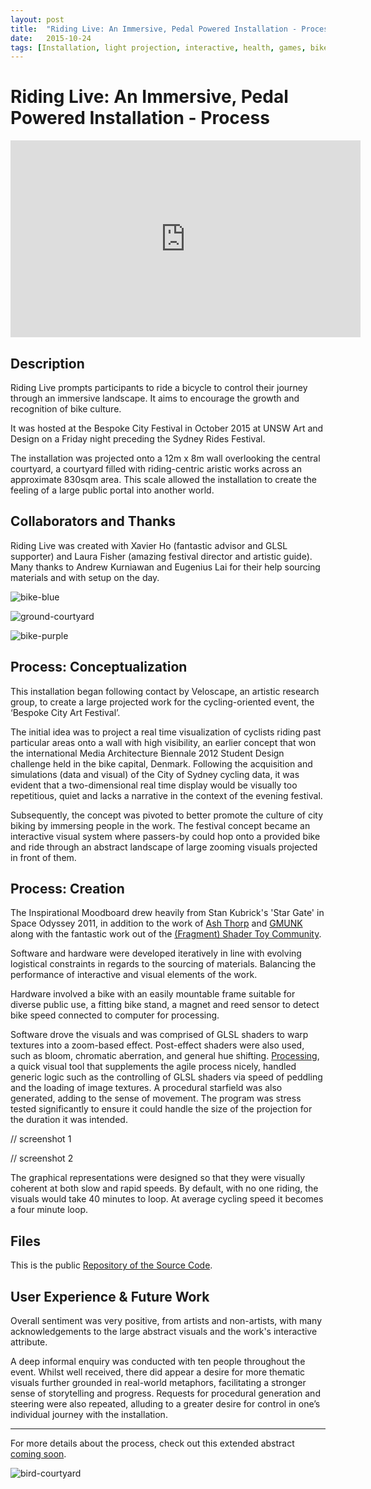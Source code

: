 ```yaml
---
layout: post
title:  "Riding Live: An Immersive, Pedal Powered Installation - Process"
date:   2015-10-24
tags: [Installation, light projection, interactive, health, games, bike culture]
---
```


# Riding Live: An Immersive, Pedal Powered Installation - Process

<iframe width="560" height="315" src="https://www.youtube.com/embed/u3fd3sHLgro" frameborder="0" allowfullscreen></iframe>

## Description

Riding Live prompts participants to ride a bicycle to control their journey through an immersive landscape. It aims to encourage the growth and recognition of bike culture. 

It was hosted at the Bespoke City Festival in October 2015 at UNSW Art and Design on a Friday night preceding the Sydney Rides Festival. 

The installation was projected onto a 12m x 8m wall overlooking the central courtyard, a courtyard filled with riding-centric aristic works across an approximate 830sqm area. This scale allowed the installation to create the feeling of a large public portal into another world.

## Collaborators and Thanks

Riding Live was created with Xavier Ho (fantastic advisor and GLSL supporter) and Laura Fisher (amazing festival director and artistic guide). Many thanks to Andrew Kurniawan and Eugenius Lai for their help sourcing materials and with setup on the day.

![bike-blue](media/select_images/bike-blue.jpg)

![ground-courtyard](media/select_images/ground-courtyard.jpg)

![bike-purple](media/select_images/bike-purple.jpg)

## Process: Conceptualization

This installation began following contact by Veloscape, an artistic research group, to create a large projected work for the cycling-oriented event, the ‘Bespoke City Art Festival’.

The initial idea was to project a real time visualization of cyclists riding past particular areas onto a wall with high visibility, an earlier concept that won the international Media Architecture Biennale 2012 Student Design challenge held in the bike capital, Denmark. Following the acquisition and simulations (data and visual) of the City of Sydney cycling data, it was evident that a two-dimensional real time display would be visually too repetitious, quiet and lacks a narrative in the context of the evening festival.

Subsequently, the concept was pivoted to better promote the culture of city biking by immersing people in the work. The festival concept became an interactive visual system where passers-by could hop onto a provided bike and ride through an abstract landscape of large zooming visuals projected in front of them.

## Process: Creation

The Inspirational Moodboard drew heavily from Stan Kubrick's 'Star Gate' in Space Odyssey 2011, in addition to the work of [Ash Thorp](http://www.ashthorp.com/) and [GMUNK](http://www.gmunk.com/) along with the fantastic work out of the [(Fragment) Shader Toy Community](https://www.shadertoy.com/). 

Software and hardware were developed iteratively in line with evolving logistical constraints in regards to the sourcing of materials. Balancing the performance of interactive and visual elements of the work.

Hardware involved a bike with an easily mountable frame suitable for diverse public use, a fitting bike stand, a magnet and reed sensor to detect bike speed connected to computer for processing.

Software drove the visuals and was comprised of GLSL shaders to warp textures into a zoom-based effect. Post-effect shaders were also used, such as bloom, chromatic aberration, and general hue shifting. [Processing](processing.org), a quick visual tool that supplements the agile process nicely, handled generic logic such as the controlling of GLSL shaders via speed of peddling and the loading of image textures. A procedural starfield was also generated, adding to the sense of movement. The program was stress tested significantly to ensure it could handle the size of the projection for the duration it was intended.

// screenshot 1

// screenshot 2


The graphical representations were designed so that they were visually coherent at both slow and rapid speeds. By default, with no one riding, the visuals would take 40 minutes to loop. At average cycling speed it becomes a four minute loop.

## Files

This is the public [Repository of the Source Code](https://bitbucket.org/hanleyweng/astral-bikes-repo).

## User Experience & Future Work

Overall sentiment was very positive, from artists and non-artists, with many acknowledgements to the large abstract visuals and the work's interactive attribute. 

A deep informal enquiry was conducted with ten people throughout the event. Whilst well received, there did appear a desire for more thematic visuals further grounded in real-world metaphors, facilitating a stronger sense of storytelling and progress. Requests for procedural generation and steering were also repeated, alluding to a greater desire for control in one’s individual journey with the installation.

---

For more details about the process, check out this extended abstract [coming soon]().

![bird-courtyard](media/select_images/bird-courtyard.jpg)